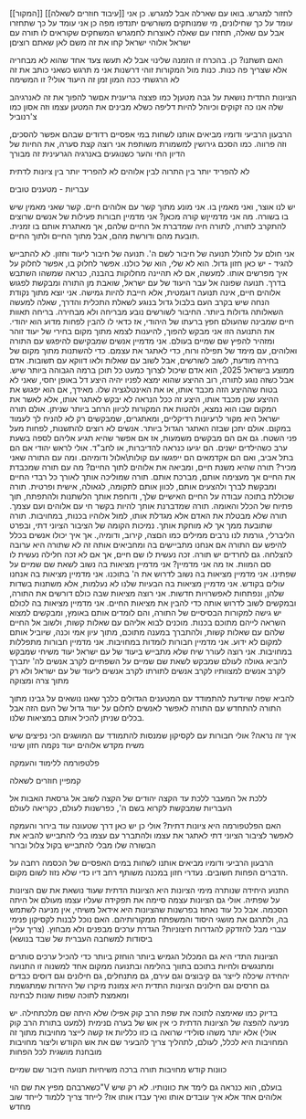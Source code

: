 [[המקור]]
[[עיבוד חוזרים לשאלה]]
לחזור למגרש. בואו עם שארלה אבל למגרש.
כן אני עומד על כך שחילונים, מי שמנותקים משורשים יתנדפו מפה
כן אני עומד על כך שתחזרו
אבל עם שאלה, תחזרו עם שאלה לאוצרות
לחמגרש המשחקים שקוראים לו תורה
עם ישראל
אלוהי ישראל
קחו את זה משם לאן שאתם רוציםן

האם תשתנו? כן. בהכרח זו הזמנה שלינוי
אבל לא תעשו צעד אחד שהוא לא מבחריה
אלא שצריך פה כנות. כנות מול המקורות
זוהי דרשנות
אני מ תרגש כשאני כותב את זה
לא הרגשתי ככה המון זמן
זה היעוד אולי?
זו המשימה

הציונות התדית נושאת על גבה מטעןל כמו פצצה גריענית
אםשר להפוך את זה לאנרגיהב שלה אנו כה זקוקים
וכיוהל להיות דליפה כשלא מבינים את המטען עצמו וזה אסון כמו צ'רנוביל



הרבעון הרביעי ודומיו מביאים אותנו לשחות במי אפסיים רדודים שבהם אפשר להסכים, וזה פרווה.
כמו הסכם גירושין למשמורת משותפת
אני רוצה קצת סערה, את החיות של הדיון החי והער כשנוגעים באנרגיה הגרעינית
זה מבורך

לא להפריד יותר בין התרוה לבין אלוהים
לא להפריד יותר בין ציונות לדתית

עבריות - מטענים טובים



יש לנו אוצר, ואני מאמין בו. אני מונע מתוך קשר עם אלוהים חיים. קשר שאני מאמין שיש בו בשורה.
מה אני מדמייןש קורה מכאן?
אני מדמיין חבורות פעילות של אנשים שרוצים להתקרב לתורה, לתורה חיה שמדברת אל החיים שלהם, אך מאתגרת אותם בו זמנית. תובעת מהם ודורשת מהם, אבל מתוך החיים ולתוך החיים.  

אני חולם על לחולל תנועה של חיבור לשם ה'. תנועה של חיבור ליעוד וחזון.
לא להתבייש להגיד - יש כאן חזון גדול. הוא לא שלי, הוא של כולנו. אפשר לחלוק בו, אפשר לחלוק על איך מפרשים אותו. למעשה, אם לא תהיינה מחלוקות בהבנה, כנראה שמשהו השתבש בדרך.
תנועה שפונה אל עבר היעוד של עם ישראל, שואבת מן התורה ומבקשת לפגוש אלוהים חיים, אינה תנועה דוגמטית, אלא חייבת להיות גמישה.
אני יוצא מתוך נקודת הנחה שיש בקרב העם בלבול גדול בנוגע לשאלת התכלית והדרך, שאלה למעשה השאלותה גדולות ביותר.
החיבור לשורשים נובע מבריחה ולא מבחירה. בריחה תאוות חיים שמבינה שהעולם חפץ ברעתו של היהודי, אז כדאי לו להבין לפחות מדוע הוא יהודי.
את התנועה הזו אני מבקש להפוך, להיענות לצמא מתוך מקום בחירי של יעוד זוהר ומזהיר להפיץ שם שמיים בעולם.
אני מדמיין אנשים שמבקישם להיפגש עם התורה ואלוהים, עם מימד של תפילה ורוח, כדי לאתגר את עצמם. כדי להשתנות מתוך מקום של בחירה מודעת, לשוב לשורשים, אבל לשוב עם שאלות ולאו דווקא עם תשובות.
אדם ממוצע בישראל 2025, הוא אדם שיכול לצרוך כמעט כל תוכן ברמה הגבוהה ביותר שיש. אבל כשזה נוגע לתורה, רוב ההיצע שהוא ימצא לפניו יהיה היצע דל באופן יחסי, שאני לא בטוח שההיצע הזה מכבד אותו, או את האינטלגציה שלו. מאידך, אם הוא יפגוש את ההיצע שכן מכבד אותו, היצע זה ככל הנראה לא יבקש לאתגר אותו, אלא לאשר את המקום שבו הוא נמצא, ולהטות את המקורות לכיוון הרחב ביותר שניתן.
אולם תורה ישראל היא מקור לרעיונות רדיקליים, ומאתגרים, שמבקשים רק לא להניח לך לעמוד במקום.
אולם יתכן שבזה האתגר הגדול ביותר. אנשים לא רוצים להתשנות, לפחות מעל פני השטח. גם אם הם מבקשים משמעות, אז אם אפשר שהיא תגיע אליהם לספה בשעת ערב כשהילדים ישנים.
הם יגיעו כנראה להדיברות, או לחב"ד. אולי לראש יהודי אם הם בתל אביב, ואם הם אקדמאים הם ייפגשו עם קולות\אלול ודומיהם.
ומה עם התורה שאני מכיר? תורה שהיא משנת חיים, ומביאה את אלוהים לתוך החיים?
מה עם תורה שמכבדת את החיים אך מעצימה אותם, מברכת אותם. תורה שמוליכה אותך לאורך כל רבדי החיים ומבקשת לברך ולהצעים אותם, לכוון אותם לתקומה, לגאולה, אישית ופרטית.
תורה שכוללת בתוכה עבודה על החיים האישיים שלך, ודוחפת אותך הלשתנות ולהתפתח, תוך פתיוח של הכלל והאומה. תורה שמדברנת אותך להיות בקשר חי עם אלוהים ועם עצמך.
תורה שלא מבטלת את האדם אלא מגדלת אותו, למול אלוהיו בכנות, במחויבות. תורה שתובעת ממך אך לא מוחקת אותך.
נמיכות הקומה של הציבור הציוני דתי, ובפרט הליברלי, גורמת לנו נרבים ממילים כמו הםצה, קירוב, ודומיה,. אך איך יכולו אנשים בכלל להיפש עם התורה אם אנחנו מתביישים בה ומחביאים אותה
זה לא שתורה היא ערובה להצלחה. גם לחרדים יש תורה. זכה נעשית לו שם חיים, אך אם לא זכה חלילה נעשית לו סם המוות.
אז מה אני מדמיין?
אני מדמיין מציאות בה נשוב לשאת שם שמיים על שפתינו.
אני מדמיין מציאות בה נשוב לדרוש את ה' בתוכנו. אני מדמיין מציאות בה אנחנו עולים בקודש.
אני מדמיין מציאות בה הבעיות שלנו לא נעלמות, אלא משתנות בשדות שלהן, ונפתחות לאפשרויות חדשות.
אני רוצה מציאות שבה כולם דורשים את התורה, ובמקשים לשוב לדרוש אותה כדי להבין את מציאות החיים.
אני מדמיין מציאות בה לכולם יש גישה למקורות הבסיסיים של התורה, והם לומדים אותם באומץ, ומבקשים למצוא השראה לייהם מתוכם בכנות. מוכנים לבוא אליהם עם שאלות קשות, ולשוב אל החיים שלהם עם שאלות קשות, ולהתברך במענה מתוכם, מתוך עיון אמי וכנה, שיוביל אותם למקום לא ידוע.
אני מדמיין חבורות לומדות במחויבות.
אני מדמיין חבורות מתפללות במחויבות.
אני רוצה לעורר שיח שלא מתבייש ביעוד של עם ישראל
יעוד משיחי שמבקש להביא גאולה לעולם
שמבקש לשאת שם שמיים על השפתיים
לקרב אנשים לה' יתברך
לקרב אנשים למצוותיו
לקרב אנשים לתורתו
לקרב אנשים ליעוד של עם ישראל
ולא רק מתוך צרה ומצוקה

להביא שפה שיודעת להתמודד עם המטענים הגדולים כלכך שאנו נושאים על גבינו
מתוך התורה
להתחדש עם התורה
לאפשר לאנשים לחלום על יעוד גדול של העם הזה
אבל בכלים שניתן להכיל אותם במציאות שלנו.


איך זה נראה?
אולי חבורות עם לקסיקון
שמנסות להתמודד עם המושגים הכי נפיצים שיש
משיח
מקדש
אלוהים
יעוד
נקמה
חזון
שינוי

פלטפורמה ללימוד והעמקה

קמפיין חוזרים לשאלה

ללכת אל המעבר
ללכת עד הקצה
יהודים של הקצה
לשוב אל גרסאת האבות
אל העבריות שמבקשת לקרוא בשם ה', כפרשנות לעולם, כקריאה לעולם


האם הפלטפורמה היא ציונות דתית?
אולי כן
יש כאן דרך שטעונה עוד בירור והעמקה
לאפשר לציבור הציוני דתי לאתגר את עצמו ולהתברר עם עצמו בלי להתבייש
להביא את הבשורה שלו מבלי להתבייש
בקול צלול וברור


הרבעון הרביעי ודומיו מביאים אותנו לשחות במים האפסיים של הכסמה רחבה על הדברים הפחות חשובים. נעדרי חזון במכנה משותף רחב דיו כדי שלא נזוז לשום מקום.

התנוע היחידה שנותרה מימי הציונות היא הציונות הדתית שעוד נושאת את שם הציונות על שפתיה. אולי גם הציונות עצמה סיימה את תפקידה שעליו עצמו מעולם אל היתה הסכמה. אבל כל עוד נאחוז בפרשנות שהציונות היא אידאל משיחי, אין מניעה לשתמש בה, ולתרגם את מושגי היסוד והמשפתח ממקורותיהם.
האם נוכל לבנות לקסיקון פנימי עברי מבל להזדקק להגדרות חיצוניות?
הגדרת ערכים מבפנים ולא מבחוץ.
(צריך עליין ביסודות למשחבה העברית של שבד בנושא)

הציונות התדי היא גם המכלול הגמיש ביותר הוחזק ביותר כדי להכיל ערכים סותרים ומתנגשים ולחיות בתוכם בתווך בהלימה ובתנועה ממקום אחד למשנוה
זו התנועה יהחידה שיכלה לייצר גם קיבוצים וגם עירם, גם מתנחלים, גם חילונים וגם דוסים כבדים
גם חרסים וגם חילונים
הציונות התדית היא צמונת מיקרו של היהדות שמתגשמת ומאמצת לתוכה שפות שונות לבחינה

בדיוק כמו שאימצה לתוכה את שפת הרב קוק אפילו שלא היתה שם מלכתחילה.
יש מניעה להפצה של הציונות הדתית כי אין אש של בערה םנימית
(למעט בתורת הרב קוק אולי)
אלא יותר משהו סולידי שרואה בו כזו כלליות אז קשה לייצר מחויבות מתוך זה
המחויבות היא לכלל, לעולם, לתהליך
צריך להבעיר שם את אש הקודש
וליצור מחויבות מובחנת מושגית לכל הפחות

כוונות
קודש
מחויבות
תורה
ברכה
משיחיות
תנועה
חיבור
שם שמיים

כשארבהם מפיץ את שם הוי"V בועלם, הוא כנראה גם לימד את כוונותיו.
לא רק שיש אלוהים אחד
אלא איך עובדים אותו
ואיך עבדו אותו אז?
לייחד
צריך ללמוד לייחד שוב מחדש
